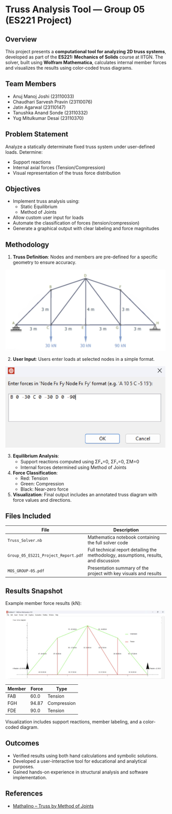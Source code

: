 # Truss Analysis Tool — Group 05 (ES221 Project)

## Overview

This project presents a **computational tool for analyzing 2D truss systems**, developed as part of the **ES221: Mechanics of Solids** course at IITGN. The solver, built using **Wolfram Mathematica**, calculates internal member forces and visualizes the results using color-coded truss diagrams.

## Team Members

- Anuj Manoj Joshi (23110033)  
- Chaudhari Sarvesh Pravin (23110076)  
- Jatin Agarwal (23110147)  
- Tanushka Anand Sonde (23110332)  
- Yug Mitulkumar Desai (23110370)

## Problem Statement

Analyze a statically determinate fixed truss system under user-defined loads. Determine:

- Support reactions  
- Internal axial forces (Tension/Compression)  
- Visual representation of the truss force distribution

## Objectives

- Implement truss analysis using:
  - Static Equilibrium
  - Method of Joints
- Allow custom user input for loads
- Automate the classification of forces (tension/compression)
- Generate a graphical output with clear labeling and force magnitudes

## Methodology

1. **Truss Definition**: Nodes and members are pre-defined for a specific geometry to ensure accuracy.

<p align="left">
  <img src="truss_given.png" width="500"/>
</p>

2. **User Input**: Users enter loads at selected nodes in a simple format.

<p align="left">
  <img src="input.png" width="500"/>
</p>

3. **Equilibrium Analysis**:
   - Support reactions computed using ΣFₓ=0, ΣFᵧ=0, ΣM=0
   - Internal forces determined using Method of Joints
4. **Force Classification**:
   - Red: Tension  
   - Green: Compression  
   - Black: Near-zero force
5. **Visualization**: Final output includes an annotated truss diagram with force values and directions.

## Files Included

| File | Description |
|------|-------------|
| `Truss_Solver.nb` | Mathematica notebook containing the full solver code |
| `Group_05_ES221_Project_Report.pdf` | Full technical report detailing the methodology, assumptions, results, and discussion |
| `MOS_GROUP-05.pdf` | Presentation summary of the project with key visuals and results |

## Results Snapshot

Example member force results (kN):
<p align="left">
  <img src="solution.png" width="500"/>
</p>

| Member | Force | Type |
|--------|-------|------|
| FAB    | 60.0  | Tension |
| FGH    | 94.87 | Compression |
| FDE    | 90.0  | Tension |

Visualization includes support reactions, member labeling, and a color-coded diagram.

## Outcomes

- Verified results using both hand calculations and symbolic solutions.
- Developed a user-interactive tool for educational and analytical purposes.
- Gained hands-on experience in structural analysis and software implementation.

## References

- [Mathalino – Truss by Method of Joints](https://mathalino.com/reviewer/engineering-mechanics/problem-414-truss-method-joints)
